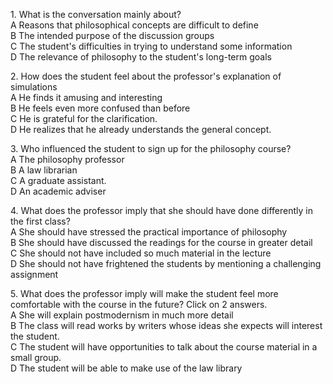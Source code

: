 1\. What is the conversation mainly about?  
A Reasons that philosophical concepts are difficult to define  
B The intended purpose of the discussion groups  
C The student's difficulties in trying to understand some information  
D The relevance of philosophy to the student's long-term goals

2\. How does the student feel about the professor's explanation of simulations   
A He finds it amusing and interesting  
B He feels even more confused than before  
C He is grateful for the clarification.   
D He realizes that he already understands the general concept.

3\. Who influenced the student to sign up for the philosophy course?   
A The philosophy professor  
B A law librarian    
C A graduate assistant.   
D An academic adviser  

4\. What does the professor imply that she should have done differently in the first class?   
A She should have stressed the practical importance of philosophy  
B She should have discussed the readings for the course in greater detail  
C She should not have included so much material in the lecture  
D She should not have frightened the students by mentioning a challenging assignment

5\. What does the professor imply will make the student feel more comfortable with the course in the future? Click on 2 answers.  
A She will explain postmodernism in much more detail  
B The class will read works by writers whose ideas she expects will interest the student.  
C The student will have opportunities to talk about the course material in a small group.  
D The student will be able to make use of the law library
